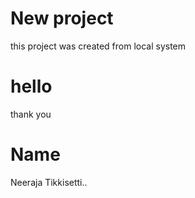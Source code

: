 # New project
this project was created from local system


# hello
thank you

# Name
Neeraja Tikkisetti..


